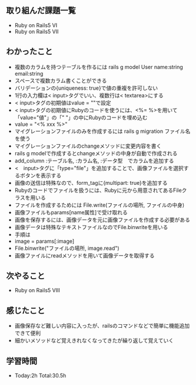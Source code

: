 ## 取り組んだ課題一覧
- Ruby on Rails5 VI
- Ruby on Rails5 VII
## わかったこと
- 複数のカラムを持つテーブルを作るには rails g model User name:string email:string
- スペースで複数カラム書くことができる
- バリデーションの{uniqueness: true}で値の重複を許可しない
- 1行の入力欄は< input>タグでいい、複数行は< textarea>にする
- < input>タグの初期値はvalue = ""で設定
- < input>タグの初期値にRubyのコードを使うには、<%= %>を用いて「value="値"」の「" "」の中にRubyのコードを埋め込む
- value = "<% xxx %>"
- マイグレーションファイルのみを作成するには rails g migration ファイル名 を使う
- マイグレーションファイルのchangeメソッドに変更内容を書く
- rails g modelで作成するとchangeメソッドの中身が自動で作成される
- add_column :テーブル名, :カラム名, :データ型　でカラムを追加する
- <　input>タグに「type="file"」を追加することで、画像ファイルを選択するボタンを表示する
- 画像の送信は特殊なので、form_tagに{multipart: true}を追加する
- Rubyのコードでファイルを扱うには、Rubyに元から用意されてあるFileクラスを用いる
- ファイルを作成するためには File.write(ファイルの場所, ファイルの中身)
- 画像ファイルもparams[name属性]で受け取れる
- 画像を保存するには、画像データを元に画像ファイルを作成する必要がある
- 画像データは特殊なテキストファイルなのでFile.binwriteを用いる
- 手順は
- image = params[:image]
- File.binwrite("ファイルの場所, image.read")
- 画像ファイルにreadメソッドを用いて画像データを取得する
## 次やること
- Ruby on Rails5 VIII
## 感じたこと
- 画像保存など難しい内容に入ったが、railsのコマンドなどで簡単に機能追加できて便利
- 細かいメソッドなど覚えきれなくなってきたが繰り返して覚えていく
## 学習時間
- Today:2h Total:30.5h
